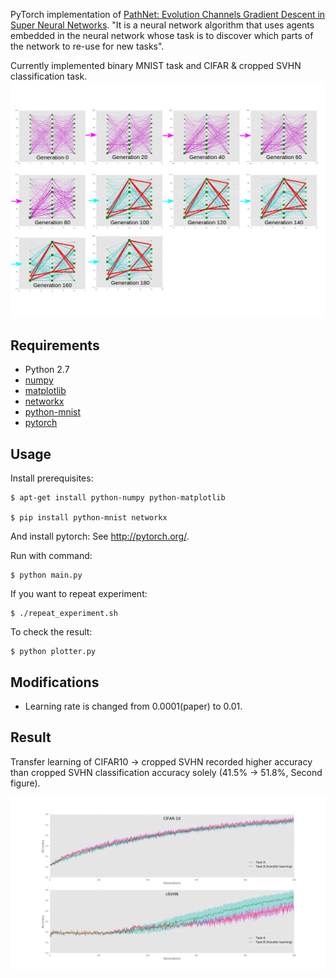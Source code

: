 PyTorch implementation of [PathNet: Evolution Channels Gradient Descent in Super Neural Networks](https://arxiv.org/abs/1701.08734). 
"It is a neural network algorithm that uses agents embedded in the neural network whose task is to discover which parts of the network to re-use for new tasks".

Currently implemented binary MNIST task and CIFAR & cropped SVHN classification task.
![Alt text](./imgs/Network_transition.png?raw=true "Title")

## Requirements

- Python 2.7
- [numpy](http://www.numpy.org/)
- [matplotlib](http://matplotlib.org/)
- [networkx](https://networkx.github.io/)
- [python-mnist](https://pypi.python.org/pypi/python-mnist/)
- [pytorch](http://pytorch.org/)

## Usage
Install prerequisites:

	$ apt-get install python-numpy python-matplotlib

	$ pip install python-mnist networkx

And install pytorch: See http://pytorch.org/.

Run with command:

    $ python main.py

If you want to repeat experiment:

    $ ./repeat_experiment.sh

To check the result:

	$ python plotter.py

## Modifications

- Learning rate is changed from 0.0001(paper) to 0.01.

## Result

Transfer learning of CIFAR10 -> cropped SVHN recorded higher accuracy than cropped SVHN classification accuracy solely (41.5% -> 51.8%, Second figure).

![Alt text](./imgs/result_cifar_svhn.png?raw=true "Title")
